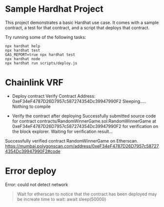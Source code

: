 # Sample Hardhat Project

This project demonstrates a basic Hardhat use case. It comes with a sample contract, a test for that contract, and a script that deploys that contract.

Try running some of the following tasks:

```shell
npx hardhat help
npx hardhat test
GAS_REPORT=true npx hardhat test
npx hardhat node
npx hardhat run scripts/deploy.js
```

# Chainlink VRF
- Deploy contract
Verify Contract Address: 0xeF34eF4787D26D7957c587274354Dc39947990F2
Sleeping.....
Nothing to compile

- Verify the contract after deploying
Successfully submitted source code for contract
contracts/RandomWinnerGame.sol:RandomWinnerGame at 0xeF34eF4787D26D7957c587274354Dc39947990F2
for verification on the block explorer. Waiting for verification result...

Successfully verified contract RandomWinnerGame on Etherscan.
https://mumbai.polygonscan.com/address/0xeF34eF4787D26D7957c587274354Dc39947990F2#code

# Error deploy

Error: could not detect network 

> Wait for etherscan to notice that the contract has been deployed
> may be increate time to wait: await sleep(50000)
